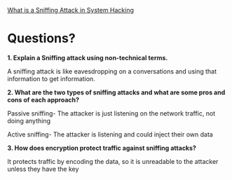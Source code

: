 [What is a Sniffing Attack in System Hacking](https://www.geeksforgeeks.org/what-is-sniffing-attack-in-system-hacking/)

# Questions?

**1. Explain a Sniffing attack using non-technical terms.**

A sniffing attack is like eavesdropping on a conversations and using that information to get information. 


**2. What are the two types of sniffing attacks and what are some pros and cons of each approach?**

Passive sniffing- The attacker is just listening on the network traffic, not doing anything

Active sniffing- The attacker is listening and could inject their own data 

**3. How does encryption protect traffic against sniffing attacks?**

It protects traffic by encoding the data, so it is unreadable to the attacker unless they have the key 